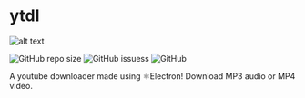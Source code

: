 # ytdl
![alt text](https://github.com/dps910/ytdl/raw/master/src/icons/ytdl_logo.png "ytdl logo")

![GitHub repo size](https://img.shields.io/github/repo-size/dps910/ytdl)
![GitHub issues](https://img.shields.io/github/issues/dps910/ytdl)s
![GitHub](https://img.shields.io/github/license/dps910/ytdl)

A youtube downloader made using ⚛️Electron! Download MP3 audio or MP4 video.